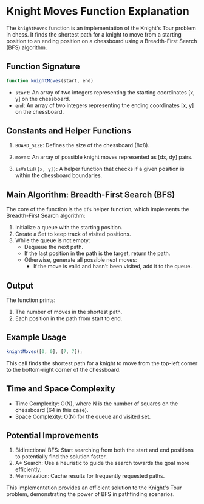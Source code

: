 # Knight Moves Function Explanation

The `knightMoves` function is an implementation of the Knight's Tour problem in chess. It finds the shortest path for a knight to move from a starting position to an ending position on a chessboard using a Breadth-First Search (BFS) algorithm.

## Function Signature

```javascript
function knightMoves(start, end)
```

- `start`: An array of two integers representing the starting coordinates [x, y] on the chessboard.
- `end`: An array of two integers representing the ending coordinates [x, y] on the chessboard.

## Constants and Helper Functions

1. `BOARD_SIZE`: Defines the size of the chessboard (8x8).

2. `moves`: An array of possible knight moves represented as [dx, dy] pairs.

3. `isValid([x, y])`: A helper function that checks if a given position is within the chessboard boundaries.

## Main Algorithm: Breadth-First Search (BFS)

The core of the function is the `bfs` helper function, which implements the Breadth-First Search algorithm:

1. Initialize a queue with the starting position.
2. Create a Set to keep track of visited positions.
3. While the queue is not empty:
   - Dequeue the next path.
   - If the last position in the path is the target, return the path.
   - Otherwise, generate all possible next moves:
     - If the move is valid and hasn't been visited, add it to the queue.

## Output

The function prints:

1. The number of moves in the shortest path.
2. Each position in the path from start to end.

## Example Usage

```javascript
knightMoves([0, 0], [7, 7]);
```

This call finds the shortest path for a knight to move from the top-left corner to the bottom-right corner of the chessboard.

## Time and Space Complexity

- Time Complexity: O(N), where N is the number of squares on the chessboard (64 in this case).
- Space Complexity: O(N) for the queue and visited set.

## Potential Improvements

1. Bidirectional BFS: Start searching from both the start and end positions to potentially find the solution faster.
2. A\* Search: Use a heuristic to guide the search towards the goal more efficiently.
3. Memoization: Cache results for frequently requested paths.

This implementation provides an efficient solution to the Knight's Tour problem, demonstrating the power of BFS in pathfinding scenarios.
